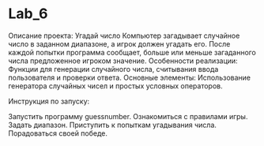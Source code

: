 # Lab_6
Описание проекта: Угадай число Компьютер загадывает случайное число в заданном диапазоне, а игрок должен угадать его. После каждой попытки программа сообщает, больше или меньше загаданного числа предложенное игроком значение. Особенности реализации: Функции для генерации случайного числа, считывания ввода пользователя и проверки ответа. Основные элементы: Использование генератора случайных чисел и простых условных операторов.

Инструкция по запуску:

Запустить программу guessnumber.
Ознакомиться с правилами игры.
Задать диапазон.
Приступить к попыткам угадывания числа.
Порадоваться своей победе.
